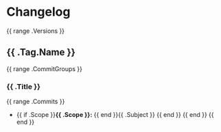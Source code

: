 # Changelog

{{ range .Versions }}
## {{ .Tag.Name }}

{{ range .CommitGroups }}
### {{ .Title }}

{{ range .Commits }}
- {{ if .Scope }}**{{ .Scope }}:** {{ end }}{{ .Subject }}
  {{ end }}
  {{ end }}
  {{ end }}
